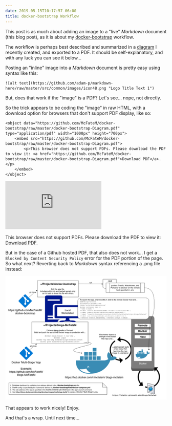 ```yaml
---
date: 2019-05-15T10:17:57-06:00
title: docker-bootstrap Workflow
---
```


This post is as much about adding an image to a "live" _Markdown_ document (this blog post), as it is about my [docker-bootstrap](https://github.com/McFateM/docker-bootstrap) workflow.

The workflow is perhaps best described and summarized in a [diagram](https://github.com/McFateM/docker-bootstrap/blob/master/docker-bootstrap%20Diagram.pdf) I recently created, and exported to a PDF.  It should be self-explanatory, and with any luck you can see it below...

Posting an "inline" image into a _Markdown_ document is pretty easy using syntax like this:

```
![alt text](https://github.com/adam-p/markdown-here/raw/master/src/common/images/icon48.png "Logo Title Text 1")
```

But, does that work if the "image" is a PDF?  Let's see... nope, not directly.  

So the trick appears to be coding the "image" in raw HTML, with a download option for browsers that don't support PDF display, like so:

```
<object data="https://github.com/McFateM/docker-bootstrap/raw/master/docker-bootstrap-Diagram.pdf" type="application/pdf" width="1000px" height="700px">
    <embed src="https://github.com/McFateM/docker-bootstrap/raw/master/docker-bootstrap-Diagram.pdf">
        <p>This browser does not support PDFs. Please download the PDF to view it: <a href="https://github.com/McFateM/docker-bootstrap/raw/master/docker-bootstrap-Diagram.pdf">Download PDF</a>.</p>
    </embed>
</object>
```

<object data="https://github.com/McFateM/docker-bootstrap/raw/master/docker-bootstrap-Diagram.pdf" type="application/pdf" width="1000px" height="700px">
    <embed src="https://github.com/McFateM/docker-bootstrap/raw/master/docker-bootstrap-Diagram.pdf">
        <p>This browser does not support PDFs. Please download the PDF to view it: <a href="https://github.com/McFateM/docker-bootstrap/raw/master/docker-bootstrap-Diagram.pdf">Download PDF</a>.</p>
    </embed>
</object>

But in the case of a Github hosted PDF, that also does not work... I get a `Blocked by Content Security Policy` error for the PDF portion of the page.  So what next?  Reverting back to _Markdown_ syntax referencing a .png file instead:

![Workflow](https://github.com/McFateM/docker-bootstrap/raw/master/docker-bootstrap-Diagram.png "Mark's docker-bootstrap Workflow")

That appears to work nicely!  Enjoy.

And that's a wrap.  Until next time...
